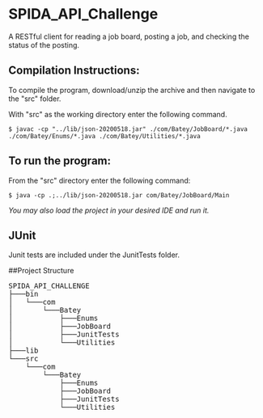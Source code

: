 # SPIDA_API_Challenge
A RESTful client for reading a job board, posting a job, and checking the status of the posting.

## Compilation Instructions:
To compile the program, download/unzip the archive and then navigate to the "src" folder.

With "src" as the working directory enter the following command.
```
$ javac -cp "../lib/json-20200518.jar" ./com/Batey/JobBoard/*.java ./com/Batey/Enums/*.java ./com/Batey/Utilities/*.java
```
## **To run the program:**
From the "src" directory enter the following command:
```
$ java -cp .;../lib/json-20200518.jar com/Batey/JobBoard/Main
```
*You may also load the project in your desired IDE and run it.*

## JUnit
Junit tests are included under the JunitTests folder.   

##Project Structure
<pre>
SPIDA_API_CHALLENGE  
├───bin  
│   └───com  
│       └───Batey  
│           ├───Enums  
│           ├───JobBoard  
│           ├───JunitTests  
│           └───Utilities  
├───lib  
└───src  
    └───com  
        └───Batey  
            ├───Enums  
            ├───JobBoard  
            ├───JunitTests  
            └───Utilities  
</pre>
